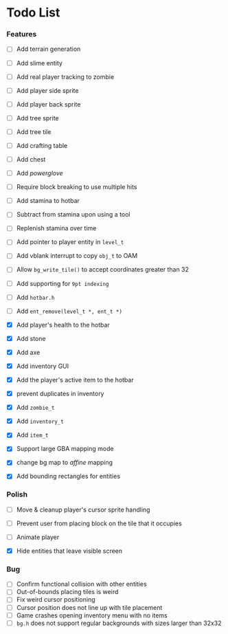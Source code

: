 # Todo List


### Features
- [ ] Add terrain generation
- [ ] Add slime entity
- [ ] Add real player tracking to zombie
- [ ] Add player side sprite
- [ ] Add player back sprite
- [ ] Add tree sprite
- [ ] Add tree tile
- [ ] Add crafting table
- [ ] Add chest
- [ ] Add *powerglove*
- [ ] Require block breaking to use multiple hits
- [ ] Add stamina to hotbar
- [ ] Subtract from stamina upon using a tool
- [ ] Replenish stamina over time
- [ ] Add pointer to player entity in `level_t`
- [ ] Add vblank interrupt to copy `obj_t` to OAM
- [ ] Allow `bg_write_tile()` to accept coordinates greater than 32
- [ ] Add supporting for `9pt indexing`
- [ ] Add `hotbar.h`
- [ ] Add `ent_remove(level_t *, ent_t *)`
- [x] Add player's health to the hotbar
- [x] Add stone
- [x] Add axe
- [x] Add inventory GUI
- [x] Add the player's active item to the hotbar
- [x] prevent duplicates in inventory
- [x] Add `zombie_t`
- [x] Add `inventory_t`
- [x] Add `item_t`
- [x] Support large GBA mapping mode
- [x] change bg map to *affine* mapping
- [x] Add bounding rectangles for entities


### Polish
- [ ] Move & cleanup player's cursor sprite handling
- [ ] Prevent user from placing block on the tile that it occupies
- [ ] Animate player
- [x] Hide entities that leave visible screen


### Bug
- [ ] Confirm functional collision with other entities
- [ ] Out-of-bounds placing tiles is weird
- [ ] Fix weird cursor positioning
- [ ] Cursor position does not line up with tile placement
- [ ] Game crashes opening inventory menu with no items
- [ ] `bg.h` does not support regular backgrounds with sizes larger than 32x32